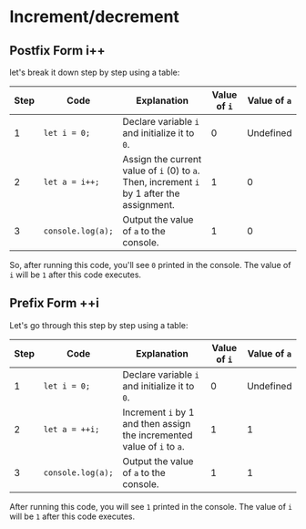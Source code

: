 
# Increment/decrement

## Postfix Form i++

let's break it down step by step using a table:

| Step | Code          | Explanation                                         | Value of `i` | Value of `a` |
|------|---------------|-----------------------------------------------------|--------------|--------------|
| 1    | `let i = 0;`  | Declare variable `i` and initialize it to `0`.     | 0            | Undefined    |
| 2    | `let a = i++;`| Assign the current value of `i` (0) to `a`. Then, increment `i` by 1 after the assignment. | 1            | 0            |
| 3    | `console.log(a);` | Output the value of `a` to the console.       | 1            | 0            |

So, after running this code, you'll see `0` printed in the console. The value of `i` will be `1` after this code executes.

## Prefix Form ++i

Let's go through this step by step using a table:

| Step | Code          | Explanation                                         | Value of `i` | Value of `a` |
|------|---------------|-----------------------------------------------------|--------------|--------------|
| 1    | `let i = 0;`  | Declare variable `i` and initialize it to `0`.     | 0            | Undefined    |
| 2    | `let a = ++i;`| Increment `i` by 1 and then assign the incremented value of `i` to `a`. | 1            | 1            |
| 3    | `console.log(a);` | Output the value of `a` to the console.       | 1            | 1            |

After running this code, you will see `1` printed in the console. The value of `i` will be `1` after this code executes.
